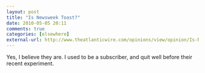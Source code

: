 ```yaml
---
layout: post  
title: "Is Newsweek Toast?"  
date: 2010-05-05 20:11  
comments: true  
categories: [elsewhere]
external-url: http://www.theatlanticwire.com/opinions/view/opinion/Is-Newsweek-Toast-3494  
---
```


Yes, I believe they are. I used to be a subscriber, and quit well before their recent experiment. 
